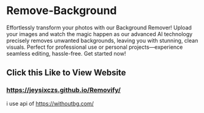 # Remove-Background
Effortlessly transform your photos with our Background Remover!  Upload your images and watch the magic happen as our advanced AI technology precisely removes unwanted backgrounds, leaving you with stunning, clean visuals. Perfect for professional use or personal projects—experience seamless editing, hassle-free. Get started now!

## Click this Like to View Website
### https://jeysixczs.github.io/Removify/

i use api of https://withoutbg.com/
